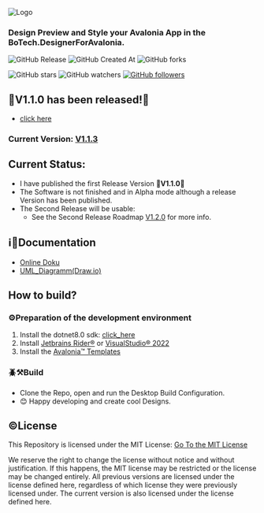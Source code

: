 ![Logo](https://github.com/BoTech-Development/BoTech.DesignerForAvalonia/blob/master/BoTech.DesignerForAvalonia/Assets/BoTech_DesignerForAvalonia_WithText_NoBG.png)

### Design Preview and Style your Avalonia App in the BoTech.DesignerForAvalonia.


![GitHub Release](https://img.shields.io/github/v/release/BoTech-Development/BoTech.AvaloniaDesigner)
![GitHub Created At](https://img.shields.io/github/created-at/BoTech-Development/BoTech.AvaloniaDesigner)
![GitHub forks](https://badgen.net/github/forks/BoTech-Development/BoTech.AvaloniaDesigner)
  
![GitHub stars](https://img.shields.io/github/stars/BoTech-Development/BoTech.AvaloniaDesigner.svg)
![GitHub watchers](https://img.shields.io/github/watchers/BoTech-Development/BoTech.AvaloniaDesigner.svg)
[![GitHub followers](https://img.shields.io/github/followers/BoTech-Development.svg?style=social&label=Follow&maxAge=2592000)](https://github.com/BoTech-Development?tab=followers)

## 📢V1.1.0 has been released!🎉
+ [click here](https://github.com/BoTech-Development/BoTech.AvaloniaDesigner/releases/tag/V1.1.0)

### Current Version: [V1.1.3](https://github.com/users/BoTech-Development/projects/1)
## Current Status:
+ I have published the first Release Version 🎉**V1.1.0**🎉
+ The Software is not finished and in Alpha mode although a release Version has been published.
+ The Second Release will be usable:
  + See the Second Release Roadmap [V1.2.0](https://docs.botech.dev/DesignerForAvalonia/1.1/roadmap-v1-1.html) for more info.
## ℹ️📖Documentation
+ [Online Doku](https://docs.botech.dev/)
+ [UML_Diagramm(Draw.io)](https://github.com/BoTech-Development/BoTech.AvaloniaDesigner/blob/master/Docs/Code/BoTech.AvaloniaDesigner.drawio)
## How to build?
### ⚙️Preparation of the development environment
1. Install the dotnet8.0 sdk: [click_here](https://dotnet.microsoft.com/en-us/download/dotnet/8.0)
2. Install [Jetbrains Rider®](https://www.jetbrains.com/rider/download/) or [VisualStudio® 2022](https://visualstudio.microsoft.com/de/downloads/)
3. Install the [Avalonia™ Templates](https://docs.avaloniaui.net/docs/get-started/install)
### 🪲⚒️Build
+ Clone the Repo, open and run the Desktop Build Configuration.
+ 😊 Happy developing and create cool Designs.
## ©️License 
This Repository is licensed under the MIT License: [Go To the MIT License](https://github.com/BoTech-Development/BoTech.DesignerForAvalonia/blob/master/LICENSE)

We reserve the right to change the license without notice and without justification. If this happens, the MIT license may be restricted or the license may be changed entirely. All previous versions are licensed under the license defined here, regardless of which license they were previously licensed under. The current version is also licensed under the license defined here.

